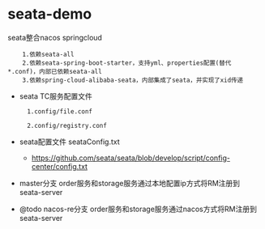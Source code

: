 # seata-demo
seata整合nacos springcloud

        1.依赖seata-all
        2.依赖seata-spring-boot-starter，支持yml、properties配置(替代 *.conf)，内部已依赖seata-all
        3.依赖spring-cloud-alibaba-seata，内部集成了seata，并实现了xid传递
- seata TC服务配置文件 

        1.config/file.conf
     
        2.config/registry.conf

- seata配置文件 seataConfig.txt 
    - https://github.com/seata/seata/blob/develop/script/config-center/config.txt
            

- master分支  order服务和storage服务通过本地配置ip方式将RM注册到 seata-server


- @todo nacos-re分支 order服务和storage服务通过nacos方式将RM注册到 seata-server
